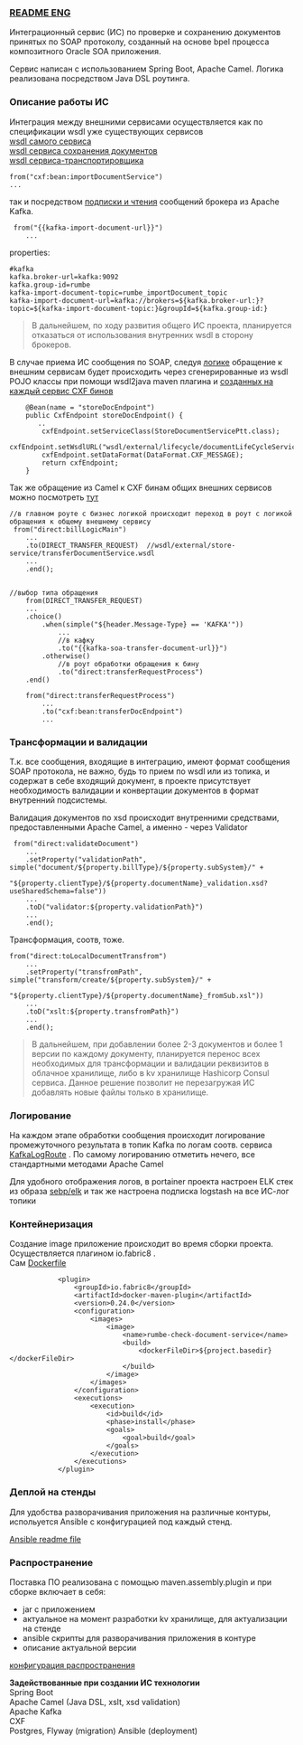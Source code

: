 ### [README ENG](README.md)
Интеграционный сервис (ИС) по проверке и сохранению документов принятых по SOAP протоколу, созданный на основе bpel процесса композитного Oracle SOA приложения.

Сервис написан с использованием Spring Boot, Apache Camel. Логика реализована посредством Java DSL роутинга.



### Описание работы ИС  
Интеграция между внешними сервисами осуществляется как по спецификации wsdl уже существующих сервисов  
[wsdl самого сервиса](src/main/resources/wsdl/internal/checkRumbeDocuments.wsdl)  
[wsdl сервиса сохранения документов](src/main/resources/wsdl/external/lifecycle/documentLifeCycleService.wsdl)  
[wsdl сервиса-транспортировщика](src/main/resources/wsdl/external/transfer/transferDocumentService.wsdl)  


```
from("cxf:bean:importDocumentService")
...
```

так и посредством [подписки и чтения](src/main/java/ru/rumbe/check/route/ImportDocumentRoute.java) сообщений брокера из
Apache Kafka.

```
 from("{{kafka-import-document-url}}")
    ...
```
properties:
```
#kafka
kafka.broker-url=kafka:9092
kafka.group-id=rumbe
kafka-import-document-topic=rumbe_importDocument_topic
kafka-import-document-url=kafka://brokers=${kafka.broker-url:}?topic=${kafka-import-document-topic:}&groupId=${kafka.group-id:}
```

> В дальнейшем, по ходу развития общего ИС проекта, планируется отказаться от использования внутренних wsdl в сторону брокеров. 

В случае приема ИС сообщения по SOAP, следуя [логике](src/main/java/ru/rumbe/check/route/ExternalRoutes.java)
обращение к внешним сервисам будет происходить через сгенерированные из wsdl POJO классы при помощи wsdl2java maven плагина и [созданных на каждый сервис CXF бинов](src/main/java/ru/rumbe/check/config/common/ExternalEndpointConfig.java)
```
    @Bean(name = "storeDocEndpoint")
    public CxfEndpoint storeDocEndpoint() {
       ..
        cxfEndpoint.setServiceClass(StoreDocumentServicePtt.class);
        cxfEndpoint.setWsdlURL("wsdl/external/lifecycle/documentLifeCycleService.wsdl");
        cxfEndpoint.setDataFormat(DataFormat.CXF_MESSAGE);
        return cxfEndpoint;
    }
```

Так же обращение из Camel к CXF бинам общих внешних сервисов можно посмотреть [тут](src/main/java/ru/rumbe/check/route/ExternalRoutes.java)

```
//в главном роуте с бизнес логикой происходит переход в роут с логикой обращения к общему внешнему сервису
 from("direct:billLogicMain")
    ...
    .to(DIRECT_TRANSFER_REQUEST)  //wsdl/external/store-service/transferDocumentService.wsdl
    ...
    .end();
    
   
//выбор типа обращения  
    from(DIRECT_TRANSFER_REQUEST)
    ...
    .choice()
        .when(simple("${header.Message-Type} == 'KAFKA'"))
            ...
            //в кафку
            .to("{{kafka-soa-transfer-document-url}}")
        .otherwise()
            //в роут обработки обращения к бину
            .to("direct:transferRequestProcess")
    .end()
   
    from("direct:transferRequestProcess")
        ...
        .to("cxf:bean:transferDocEndpoint")
        ...
```

### Трансформации и валидации 
Т.к. все сообщения, входящие в интеграцию, имеют формат сообщения SOAP протокола, не важно, будь то прием по wsdl 
или из топика, и содержат в себе входящий документ, в проекте присутствует необходимость валидации и конвертации
документов в формат внутренний подсистемы.

Валидация документов по xsd происходит внутренними средствами, предоставленными Apache Camel, а именно - через Validator  
```
 from("direct:validateDocument")
    ...
    .setProperty("validationPath", simple("document/${property.billType}/${property.subSystem}/" +
                        "${property.clientType}/${property.documentName}_validation.xsd?useSharedSchema=false"))
    ...
    .toD("validator:${property.validationPath}")
    ...
    .end();
```
Трансформация, соотв, тоже.
```
from("direct:toLocalDocumentTransfrom")
    ...
    .setProperty("transfromPath", simple("transform/create/${property.subSystem}/" +
                            "${property.clientType}/${property.documentName}_fromSub.xsl"))
    ...
    .toD("xslt:${property.transfromPath}")
    ...
    .end();
```
>В дальнейшем, при добавлении более 2-3 документов и более 1 версии по каждому документу, 
планируется перенос всех необходимых для трансформации и валидации реквизитов в облачное хранилище, 
либо в kv хранилище Hashicorp Consul сервиса. Данное решение позволит не перезагружая ИС добавлять новые файлы только в хранилище. 


### Логирование
На каждом этапе обработки сообщения происходит логирование промежуточного результата в топик Kafka по логам соотв. сервиса
[KafkaLogRoute](src/main/java/ru/rumbe/check/route/KafkaLogRoute.java)  . 
По самому логированию отметить нечего, все стандартными методами Apache Camel  

Для удобного отображения логов, в portainer проекта настроен ELK стек из образа [sebp/elk](https://hub.docker.com/r/sebp/elk/) и так же 
настроена подписка logstash на все ИС-лог топики

### Контейнеризация  
Создание image приложение происходит во время сборки проекта. Осуществляется плагином io.fabric8 .  
Сам [Dockerfile](Dockerfile)
```
            <plugin>
                <groupId>io.fabric8</groupId>
                <artifactId>docker-maven-plugin</artifactId>
                <version>0.24.0</version>
                <configuration>
                    <images>
                        <image>
                            <name>rumbe-check-document-service</name>
                            <build>
                                <dockerFileDir>${project.basedir}</dockerFileDir>
                            </build>
                        </image>
                    </images>
                </configuration>
                <executions>
                    <execution>
                        <id>build</id>
                        <phase>install</phase>
                        <goals>
                            <goal>build</goal>
                        </goals>
                    </execution>
                </executions>
            </plugin>
```


### Деплой на стенды
Для удобства разворачивания приложения на различные контуры, испольуется Ansible с конфигурацией под каждый стенд.

[Ansible readme file](ansible/README.md)

### Распространение
Поставка ПО реализована с помощью maven.assembly.plugin и при сборке включает в себя:
* jar с приложением
* актуальное на момент разработки kv хранилище, для актуализации на стенде
* ansible скрипты для разворачивания приложения в контуре
* описание актуальной версии

[конфигурация распространения](src/main/assembly/dist.xml)

**Задействованные при создании ИС технологии**   
Spring Boot  
Apache Camel (Java DSL, xslt, xsd validation)   
Apache Kafka  
CXF  
Postgres, Flyway (migration)
Ansible (deployment)